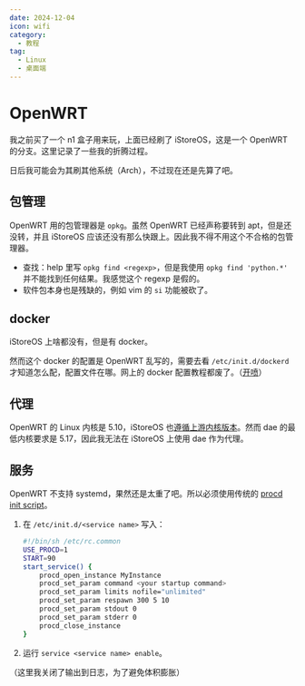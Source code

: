 ```yaml
---
date: 2024-12-04
icon: wifi
category:
  - 教程
tag:
  - Linux
  - 桌面端
---
```


# OpenWRT

我之前买了一个 n1 盒子用来玩，上面已经刷了 iStoreOS，这是一个 OpenWRT 的分支。这里记录了一些我的折腾过程。

日后我可能会为其刷其他系统（Arch），不过现在还是先算了吧。

## 包管理

OpenWRT 用的包管理器是 `opkg`。虽然 OpenWRT 已经声称要转到 apt，但是还没转，并且 iStoreOS 应该还没有那么快跟上。因此我不得不用这个不合格的包管理器。

- 查找：help 里写 `opkg find <regexp>`，但是我使用 `opkg find 'python.*'` 并不能找到任何结果。我感觉这个 regexp 是假的。
- 软件包本身也是残缺的，例如 vim 的 `si` 功能被砍了。

## docker

iStoreOS 上啥都没有，但是有 docker。

然而这个 docker 的配置是 OpenWRT 乱写的，需要去看 `/etc/init.d/dockerd` 才知道怎么配，配置文件在哪。网上的 docker 配置教程都废了。（[开喷](https://t.me/withabsolutex/2119)）

## 代理

OpenWRT 的 Linux 内核是 5.10，iStoreOS 也[遵循上游内核版本](https://github.com/istoreos/istoreos/issues/1386)。然而 dae 的最低内核要求是 5.17，因此我无法在 iStoreOS 上使用 dae 作为代理。

## 服务

OpenWRT 不支持 systemd，果然还是太重了吧。所以必须使用传统的 [procd init script](https://openwrt.org/docs/guide-developer/procd-init-scripts)。

1. 在 `/etc/init.d/<service name>` 写入：
   ```bash
   #!/bin/sh /etc/rc.common
   USE_PROCD=1
   START=90
   start_service() {
       procd_open_instance MyInstance
       procd_set_param command <your startup command>
       procd_set_param limits nofile="unlimited"
       procd_set_param respawn 300 5 10
       procd_set_param stdout 0
       procd_set_param stderr 0
       procd_close_instance
   }
   ```
2. 运行 `service <service name> enable`。

（这里我关闭了输出到日志，为了避免体积膨胀）

